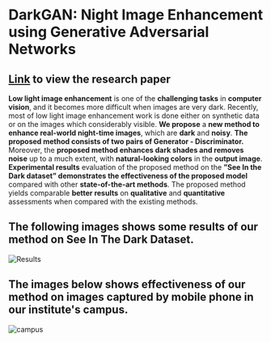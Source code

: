 # DarkGAN: Night Image Enhancement using Generative Adversarial Networks

## [Link](https://link.springer.com/chapter/10.1007/978-981-16-1086-8_26) to view the research paper

**Low light image enhancement** is one of the **challenging tasks** in **computer vision**, and
it becomes more difficult when images are very dark. Recently, most of low light image
enhancement work is done either on synthetic data or on the images which considerably
visible. **We propose** a **new method to enhance real-world night-time images**, which are
**dark** and **noisy**. **The proposed method consists of two pairs of Generator - Discriminator.**
Moreover, the **proposed method enhances dark shades and removes noise** up to a much
extent, with **natural-looking colors** in the **output image**. **Experimental results** evaluation
of the proposed method on the **”See In the Dark dataset” demonstrates the effectiveness of
the proposed model** compared with other **state-of-the-art methods**. The proposed method
yields comparable **better results** on **qualitative** and **quantitative** assessments when compared
with the existing methods.

## The following images shows some results of our method on See In The Dark Dataset. 

![Results](Results.png)

## The images below shows effectiveness of our method on images captured by mobile phone in our institute's campus.

![campus](campus.png)

